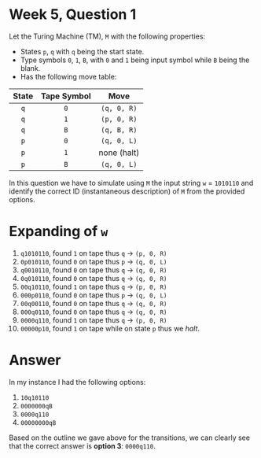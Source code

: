# Week 5, Question 1

Let the Turing Machine (TM), `M` with the following properties:

 * States `p`, `q` with `q` being the start state.
 * Type symbols `0`, `1`, `B`, with `0` and `1` being input symbol while `B` being the blank.
 * Has the following move table:

| State | Tape Symbol | Move |
|:-------:|:-------:|:-------:|
|  `q`  |   `0`   | `(q, 0, R)` |
|  `q`  |   `1`   | `(p, 0, R)` |
|  `q`  |   `B`   | `(q, B, R)` |
|  `p`  |   `0`   | `(q, 0, L)` |
|  `p`  |   `1`   | none (halt) |
|  `p`  |   `B`   | `(q, 0, L)` |

In this question we have to simulate using `M` the input string `w` = `1010110` and identify the correct ID 
(instantaneous description) of `M` from the provided options.

# Expanding of `w`

 1. `q1010110`, found `1` on tape thus `q` → `(p, 0, R)`
 2. `0p010110`, found `0` on tape thus `p` → `(q, 0, L)`
 3. `q0010110`, found `0` on tape thus `q` → `(q, 0, R)`
 4. `0q010110`, found `0` on tape thus `q` → `(q, 0, R)`
 5. `00q10110`, found `1` on tape thus `q` → `(p, 0, R)`
 6. `000p0110`, found `0` on tape thus `p` → `(q, 0, L)`
 7. `00q00110`, found `0` on tape thus `q` → `(q, 0, R)`
 8. `000q0110`, found `0` on tape thus `q` → `(q, 0, R)`
 9. `0000q110`, found `1` on tape thus `q` → `(p, 0, R)`
 10. `00000p10`, found `1` on tape while on state `p` thus we *halt*.

# Answer

In my instance I had the following options:

 1. `10q10110`
 2. `0000000qB`
 3. `0000q110`
 4. `00000000qB`
 
Based on the outline we gave above for the transitions, we can clearly see that the correct answer is 
**option 3**: `0000q110`.